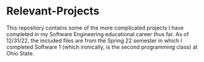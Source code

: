 # Relevant-Projects
This repository contains some of the more complicated projects I have completed in my Software Engineering educational career thus far.
As of 12/31/22, the included files are from the Spring 22 semester in which I completed Software 1 (which ironically, is the second programming class) at Ohio State.
